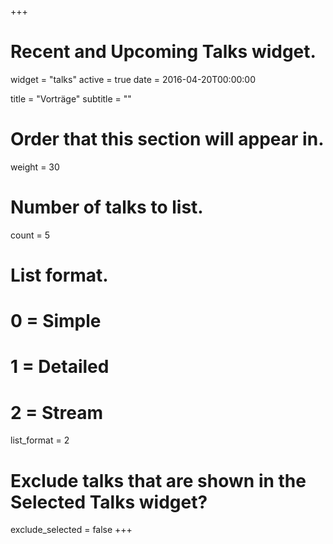 +++
# Recent and Upcoming Talks widget.
widget = "talks"
active = true
date = 2016-04-20T00:00:00

title = "Vorträge"
subtitle = ""

# Order that this section will appear in.
weight = 30

# Number of talks to list.
count = 5

# List format.
#   0 = Simple
#   1 = Detailed
#   2 = Stream
list_format = 2

# Exclude talks that are shown in the Selected Talks widget?
exclude_selected = false
+++

